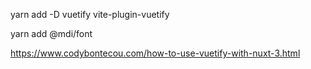 yarn add -D vuetify vite-plugin-vuetify

yarn add @mdi/font

https://www.codybontecou.com/how-to-use-vuetify-with-nuxt-3.html
